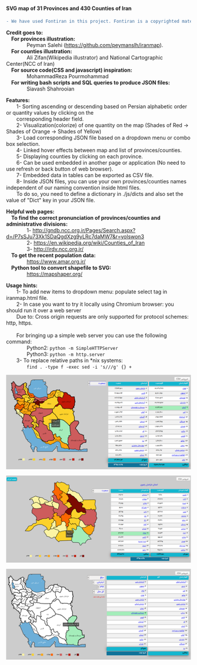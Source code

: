 #### SVG map of 31 Provinces and 430 Counties of Iran

```diff
- We have used Fontiran in this project. Fontiran is a copyrighted material, please refer to https://fontiran.com/
```

<p>

**Credit goes to:**<br/>
&emsp;__For provinces illustration:__<br/> 
&emsp;&emsp;&emsp;&emsp;Peyman Salehi (https://github.com/peymanslh/iranmap).<br/>
&emsp;__For counties illustration:__<br/>
&emsp;&emsp;&emsp;&emsp;Ali Zifan(Wikipedia illustrator) and National Cartographic Center(NCC of Iran)<br/>
&emsp;__For source code(CSS and javascript) inspiration:__<br/>
&emsp;&emsp;&emsp;&emsp;MohammadReza Pourmohammad<br/>
&emsp;__For writing bash scripts and SQL queries to produce JSON files:__<br/>
&emsp;&emsp;&emsp;&emsp;Siavash Shahrooian<br/>


**Features:**<br/>
&emsp;&emsp;1- Sorting ascending or descending based on Persian alphabetic order or quantity values by clicking on the<br/> 
&emsp;&emsp;corresponding header field.<br/>
&emsp;&emsp;2- Visualization(colorize) of one quantity on the map (Shades of Red -> Shades of Orange -> Shades of Yellow)<br/>
&emsp;&emsp;3- Load corresponding JSON file based on a dropdown menu or combo box selection.<br/> 
&emsp;&emsp;4- Linked hover effects between map and list of provinces/counties.<br/>
&emsp;&emsp;5- Displaying counties by clicking on each province.<br/> 
&emsp;&emsp;6- Can be used embedded in another page or application (No need to use refresh or back button of web browser).<br/>
&emsp;&emsp;7- Embedded data in tables can be exported as CSV file.<br/>
&emsp;&emsp;8- Inside JSON files, you can use your own provinces/counties names independent of our naming convention inside html files.</br> 
&emsp;&emsp;To do so, you need to define a dictionary in ./js/dicts and also set the value of "Dict" key in your JSON file.

**Helpful web pages:**<br/>
&emsp;__To find the correct pronunciation of provinces/counties and administrative divisions:__<br/>
&emsp;&emsp;&emsp;&emsp;1- http://gndb.ncc.org.ir/Pages/Search.aspx?d=/P7sSJu73Xk1SDaQgdXzg9yLRc7daMW7&r=yolswon3  <br/>
&emsp;&emsp;&emsp;&emsp;2- https://en.wikipedia.org/wiki/Counties_of_Iran  <br/>
&emsp;&emsp;&emsp;&emsp;3- http://irdv.ncc.org.ir/  <br/>
&emsp;__To get the recent population data:__<br/>
&emsp;&emsp;&emsp;&emsp;https://www.amar.org.ir/  <br/>
&emsp;__Python tool to convert shapefile to SVG:__<br/>
&emsp;&emsp;&emsp;&emsp;https://mapshaper.org/  <br/>


**Usage hints:**<br/>
&emsp;&emsp;1- To add new items to dropdown menu: populate select tag in iranmap.html file. <br/>
&emsp;&emsp;2- In case you want to try it locally using Chromium browser: you should run it over a web server<br/> 
&emsp;&emsp;Due to: Cross origin requests are only supported for protocol schemes: http, https.<br/>  
&emsp;&emsp;For bringing up a simple web server you can use the following command:<br/> 
&emsp;&emsp;&emsp;&emsp;Python2: `python -m SimpleHTTPServer`<br/> 
&emsp;&emsp;&emsp;&emsp;Python3: `python -m http.server` <br/> 
&emsp;&emsp;3- To replace relative paths in *nix systems:<br/>
&emsp;&emsp;&emsp;&emsp;`find . -type f -exec sed -i 's///g' {} +` <br/> 
</p>

![Screen Shot](https://raw.githubusercontent.com/vsaljooghi/IranMap/master/screenshot/population.png)

![Screen Shot](https://raw.githubusercontent.com/vsaljooghi/IranMap/master/screenshot/counties_Khorasan_razavi.png)

![Screen Shot](https://raw.githubusercontent.com/vsaljooghi/IranMap/master/screenshot/transactions.png)
